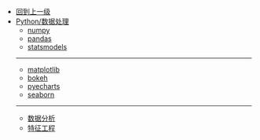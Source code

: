 - [回到上一级](Python/)
- [Python/数据处理](Python/数据处理/)
  - [numpy](Python/数据处理/numpy)
  - [pandas](Python/数据处理/pandas)
  - [statsmodels](Python/数据处理/statsmodels)
  - --------
  - [matplotlib](Python/数据处理/matplotlib)
  - [bokeh](Python/数据处理/bokeh)
  - [pyecharts](Python/数据处理/pyecharts)
  - [seaborn](Python/数据处理/seaborn)
  - ---------
  - [数据分析](Python/数据处理/数据分析)
  - [特征工程](Python/数据处理/特征工程)